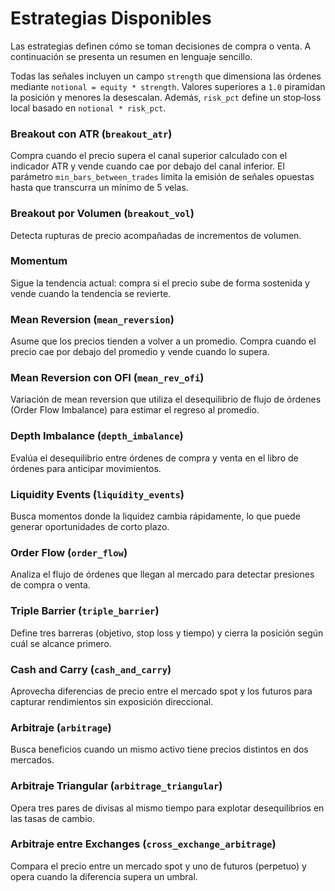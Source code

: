 # Estrategias Disponibles

Las estrategias definen cómo se toman decisiones de compra o venta. A
continuación se presenta un resumen en lenguaje sencillo.

Todas las señales incluyen un campo `strength` que dimensiona las órdenes
mediante `notional = equity * strength`. Valores superiores a `1.0` piramidan
la posición y menores la desescalan. Además, `risk_pct` define un stop‑loss
local basado en `notional * risk_pct`.

### Breakout con ATR (`breakout_atr`)
Compra cuando el precio supera el canal superior calculado con el indicador
ATR y vende cuando cae por debajo del canal inferior. El parámetro
`min_bars_between_trades` limita la emisión de señales opuestas hasta que
transcurra un mínimo de 5 velas.

### Breakout por Volumen (`breakout_vol`)
Detecta rupturas de precio acompañadas de incrementos de volumen.

### Momentum
Sigue la tendencia actual: compra si el precio sube de forma sostenida y
vende cuando la tendencia se revierte.

### Mean Reversion (`mean_reversion`)
Asume que los precios tienden a volver a un promedio. Compra cuando el
precio cae por debajo del promedio y vende cuando lo supera.

### Mean Reversion con OFI (`mean_rev_ofi`)
Variación de mean reversion que utiliza el desequilibrio de flujo de órdenes
(Order Flow Imbalance) para estimar el regreso al promedio.

### Depth Imbalance (`depth_imbalance`)
Evalúa el desequilibrio entre órdenes de compra y venta en el libro de
órdenes para anticipar movimientos.

### Liquidity Events (`liquidity_events`)
Busca momentos donde la liquidez cambia rápidamente, lo que puede generar
oportunidades de corto plazo.

### Order Flow (`order_flow`)
Analiza el flujo de órdenes que llegan al mercado para detectar presiones de
compra o venta.

### Triple Barrier (`triple_barrier`)
Define tres barreras (objetivo, stop loss y tiempo) y cierra la posición
según cuál se alcance primero.

### Cash and Carry (`cash_and_carry`)
Aprovecha diferencias de precio entre el mercado spot y los futuros para
capturar rendimientos sin exposición direccional.

### Arbitraje (`arbitrage`)
Busca beneficios cuando un mismo activo tiene precios distintos en dos
mercados.

### Arbitraje Triangular (`arbitrage_triangular`)
Opera tres pares de divisas al mismo tiempo para explotar desequilibrios en
las tasas de cambio.

### Arbitraje entre Exchanges (`cross_exchange_arbitrage`)
Compara el precio entre un mercado spot y uno de futuros (perpetuo) y opera
cuando la diferencia supera un umbral.
